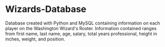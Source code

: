 # Wizards-Database
Database created with Python and MySQL containing information on each player on the Washington Wizard's Roster. Information contained ranges from first name, last name, age, salary, total years professional, height in inches, weight, and position.


